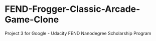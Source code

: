 # FEND-Frogger-Classic-Arcade-Game-Clone
Project 3 for Google - Udacity FEND Nanodegree Scholarship Program
